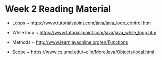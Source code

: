 # Week 2 Reading Material

- Loops ~ https://www.tutorialspoint.com/java/java_loop_control.htm

- While loop ~ https://www.tutorialspoint.com/java/java_while_loop.htm

- Methods ~ http://www.learnjavaonline.org/en/Functions

- Scope ~ https://www.cs.umd.edu/~clin/MoreJava/Objects/local.html

